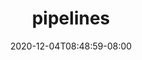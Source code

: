 ---
title: "pipelines"
date: 2020-12-04T08:48:59-08:00
draft: true

realtitle: "CI/CD Pipelines"

---